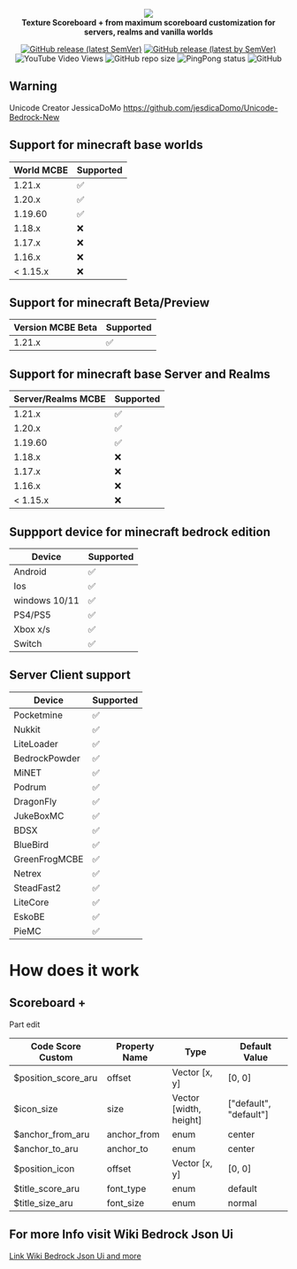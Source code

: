 <p align="center">
     <a href="https://github.com/DeathAruban/Scoreboard-MCBE">
		<!--[if IE]>
			<img src="https://github.com/DeathAruban/Scoreboard-MCBE/blob/main/img/scoreboard+_logo.png" alt="FLoating Text Logo" title="Floating" loading="eager" />
		<![endif]-->
		<picture>
			<source srcset="https://github.com/DeathAruban/Scoreboard-MCBE/blob/main/logo/scoreboard+_logo.png" media="(prefers-color-scheme: dark)">
			<img src="https://github.com/DeathAruban/Scoreboard-MCBE/blob/main/logo/scoreboard+_logo.png" loading="eager" />
		</picture>
	</a><br>
	<b>Texture Scoreboard + from maximum scoreboard customization for servers, realms and vanilla worlds</b>
</p>

<p align="center">
	<a href="https://github.com/DeathAruban/Scoreboard-MCBE/releases/latest"><img alt="GitHub release (latest SemVer)" src="https://img.shields.io/github/v/release/DeathAruban/Scoreboard-MCBE?label=release&sort=semver"></a>
	<a href="https://github.com/DeathAruban/Scoreboard-MCBE/releases/latest"><img alt="GitHub release (latest by SemVer)" src="https://img.shields.io/github/downloads/DeathAruban/Scoreboard-MCBE/latest/total?sort=semver"></a>
<img alt="YouTube Video Views" src="https://img.shields.io/youtube/views/-xR-FUy7Jjk&t?style=social">
<img alt="GitHub repo size" src="https://img.shields.io/github/repo-size/DeathAruban/Scoreboard-MCBE">
<img alt="PingPong status" src="https://img.shields.io/pingpong/status/sp_7b7ce509b36c47ee9b20d041d018dc0a">
<img alt="GitHub" src="https://img.shields.io/github/license/DeathAruban/Scoreboard-MCBE">
</p>

## Warning

Unicode Creator JessicaDoMo
https://github.com/jesdicaDomo/Unicode-Bedrock-New

## Support for minecraft base worlds

| World MCBE | Supported   |
| ------- | ------------------   | 
| 1.21.x   |:white_check_mark: | 
| 1.20.x   |:white_check_mark: | 
| 1.19.60   |:white_check_mark: |   
| 1.18.x   | :x:  | 
| 1.17.x   |  :x: |
| 1.16.x   | :x:  |
| < 1.15.x   | :x: |


## Support for minecraft Beta/Preview

| Version MCBE Beta| Supported   | 
| ------- | ------------------   | 
| 1.21.x   | :white_check_mark:  | 

## Support for minecraft base Server and Realms

| Server/Realms MCBE | Supported   |
| ------- | ------------------   |  
| 1.21.x   |:white_check_mark: | 
| 1.20.x   |:white_check_mark: | 
| 1.19.60   |:white_check_mark: |   
| 1.18.x   | :x:  | 
| 1.17.x   |  :x: |
| 1.16.x   | :x:  |
| < 1.15.x   | :x: |

## Suppport device for minecraft bedrock edition

| Device | Supported   |
| ------- | ------------------   |
| Android  | :white_check_mark:  |
| Ios  | :white_check_mark:  |
| windows 10/11  |  :white_check_mark: |
| PS4/PS5  | :white_check_mark: |
| Xbox x/s   | :white_check_mark: |
| Switch | :white_check_mark:  |

## Server Client support

| Device | Supported   |
| ------- | ------------------   |
| Pocketmine | :white_check_mark:  |
| Nukkit  | :white_check_mark:  |
| LiteLoader  |  :white_check_mark: |
| BedrockPowder  | :white_check_mark: |
| MiNET  | :white_check_mark: |
| Podrum | :white_check_mark:  |
| DragonFly | :white_check_mark:  |
| JukeBoxMC | :white_check_mark:  |
| BDSX | :white_check_mark:  |
| BlueBird | :white_check_mark:  |
| GreenFrogMCBE | :white_check_mark:  |
| Netrex | :white_check_mark:  |
| SteadFast2 | :white_check_mark:  |
| LiteCore | :white_check_mark:  |
| EskoBE | :white_check_mark:  |
| PieMC | :white_check_mark:  |

# How does it work
## Scoreboard + 
 Part edit
 
 | Code Score Custom | Property Name | Type | Default Value |
 | ------- | ------------------  | ------------------  | ------------------  | 
 | $position_score_aru | offset | Vector [x, y] | [0, 0] | 
 | $icon_size | size | Vector [width, height] | ["default", "default"] |
 | $anchor_from_aru | anchor_from | enum | center |
 | $anchor_to_aru| anchor_to | enum | center |
 | $position_icon | offset | Vector [x, y]| [0, 0] |
 | $title_score_aru | font_type | enum | default |
 | $title_size_aru | font_size | enum | normal |


## For more Info visit Wiki Bedrock Json Ui
[Link Wiki Bedrock Json Ui and more](https://wiki.bedrock.dev/json-ui/json-ui-documentation.html)
